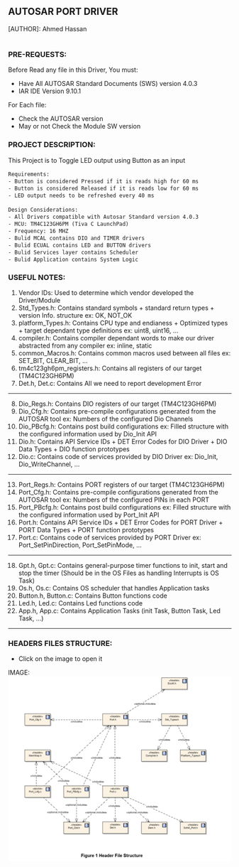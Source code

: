 ## AUTOSAR PORT DRIVER                                     
 
  [AUTHOR]: Ahmed Hassan
# 

### PRE-REQUESTS:                                         

Before Read any file in this Driver, You must:
- Have All AUTOSAR Standard Documents (SWS) version 4.0.3
- IAR IDE Version 9.10.1

For Each file:
- Check the AUTOSAR version
- May or not Check the Module SW version 


 ### PROJECT DESCRIPTION:                                     

 
This Project is to Toggle LED output using Button as an input
                  
    Requirements:
    - Button is considered Pressed if it is reads high for 60 ms
    - Button is considered Released if it is reads low for 60 ms
    - LED output needs to be refreshed every 40 ms
				 
    Design Considerations:
    - All Drivers compatible with Autosar Standard version 4.0.3
    - MCU: TM4C123GH6PM (Tiva C LaunchPad)
    - Frequency: 16 MHZ
    - Bulid MCAL contains DIO and TIMER drivers
    - Bulid ECUAL contains LED and BUTTON drivers
    - Bulid Services layer contains Scheduler
    - Bulid Application contains System Logic


 ### USEFUL NOTES:                                       

1. Vendor IDs: Used to determine which vendor developed the Driver/Module
2. Std_Types.h: Contains standard symbols + standard return types + version Info. structure
                ex: OK, NOT_OK			
4. platform_Types.h: Contains CPU type and endianess + Optimized types + target dependant 
		     type definitions   ex: uint8, uint16, ...							 
4. compiler.h: Contains compiler dependant words to make our driver abstracted from any compiler
	       ex: inline, static			   
5. common_Macros.h: Contains common macros used between all files  ex: SET_BIT, CLEAR_BIT, ...
6. tm4c123gh6pm_registers.h: Contains all registers of our target (TM4C123GH6PM)
7. Det.h, Det.c: Contains All we need to report development Error 

---------------------------------------------------------------------------------------------

8. Dio_Regs.h: Contains DIO registers of our target (TM4C123GH6PM)
9. Dio_Cfg.h: Contains pre-compile configurations generated from the AUTOSAR tool 
	      ex: Numbers of the configured Dio Channels		  
10. Dio_PBcfg.h: Contains post build configurations 
	         ex: Filled structure with the configured information used by Dio_Init API				
11. Dio.h: Contains API Service IDs + DET Error Codes for DIO Driver + DIO Data Types +
	   DIO function prototypes		   
12. Dio.c: Contains code of services provided by DIO Driver
	   ex: Dio_Init, Dio_WriteChannel, ...

---------------------------------------------------------------------------------------------

13. Port_Regs.h: Contains PORT registers of our target (TM4C123GH6PM)	
14. Port_Cfg.h: Contains pre-compile configurations generated from the AUTOSAR tool
	        ex: Numbers of the configured PINs in each PORT			  
15. Port_PBcfg.h: Contains post build configurations 
		  ex: Filled structure with the configured information used by Port_Init API		
16. Port.h: Contains API Service IDs + DET Error Codes for PORT Driver + PORT Data Types +
	    PORT function prototypes	   
17. Port.c: Contains code of services provided by PORT Driver
            ex: Port_SetPinDirection, Port_SetPinMode, ...
		   
---------------------------------------------------------------------------------------------	

18. Gpt.h, Gpt.c: Contains general-purpose timer functions to init, start and stop the timer
		  (Should be in the OS Files as handling Interrupts is OS Task)
19. Os.h, Os.c: Contains OS scheduler that handles Application tasks
20. Button.h, Button.c: Contains Button functions code
21. Led.h, Led.c: Contains Led functions code
22. App.h, App.c: Contains Application Tasks (init Task, Button Task, Led Task, ...)

---------------------------------------------------------------------------------------------	

 ### HEADERS FILES STRUCTURE:                                 

- Click on the image to open it

IMAGE: 
![alt text][logo]

[logo]: https://github.com/AhmedHassan95/AUTOSAR/blob/main/PORT%20Driver/Header%20Files.png "Headers Files Structure"
		
